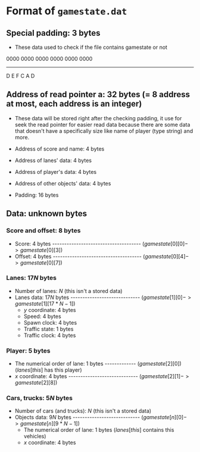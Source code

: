 # Format of `gamestate.dat`

## Special padding: 3 bytes

- These data used to check if the file contains gamestate or not

0000 0000  0000 0000  0000 0000
---- ----  ---- ----  ---- ----
D    E     F    C     A    D

## Address of read pointer a: 32 bytes (= 8 address at most, each address is an integer)

- These data will be stored right after the checking padding, it use for seek the read pointer for easier read data because there are some data that doesn't have a specifically size like name of player (type string) and more.

- Address of score and name: 4 bytes
- Address of lanes' data: 4 bytes
- Address of player's data: 4 bytes
- Address of other objects' data: 4 bytes
- Padding: 16 bytes

## Data: unknown bytes

### Score and offset: $8$ bytes

- Score: 4 bytes ------------------------------------- ($gamestate[0][0] -> gamestate[0][3]$)
- Offset: 4 bytes ------------------------------------- ($gamestate[0][4] -> gamestate[0][7]$)

### Lanes: $17N$ bytes

- Number of lanes: $N$ (this isn't a stored data)
- Lanes data: $17N$ bytes ----------------------------- ($gamestate[1][0] -> gamestate[1][17 * N - 1]$)
  - $y$ coordinate: $4$ bytes
  - Speed: $4$ bytes
  - Spawn clock: $4$ bytes
  - Traffic state: $1$ bytes
  - Traffic clock: $4$ bytes

### Player: $5$ bytes

- The numerical order of lane: $1$ bytes ------------- ($gamestate[2][0]$) ($lanes[this]$ has this player)
- $x$ coordinate: $4$ bytes ----------------------------- ($gamestate[2][1] -> gamestate[2][8]$)

### Cars, trucks: $5N$ bytes

- Number of cars (and trucks): $N$ (this isn't a stored data)
- Objects data: $9N$ bytes ---------------------------- ($gamestate[n][0] -> gamestate[n][9 * N - 1]$)
  - The numerical order of lane: 1 bytes ($lanes[this]$ contains this vehicles)
  - $x$ coordinate: 4 bytes

